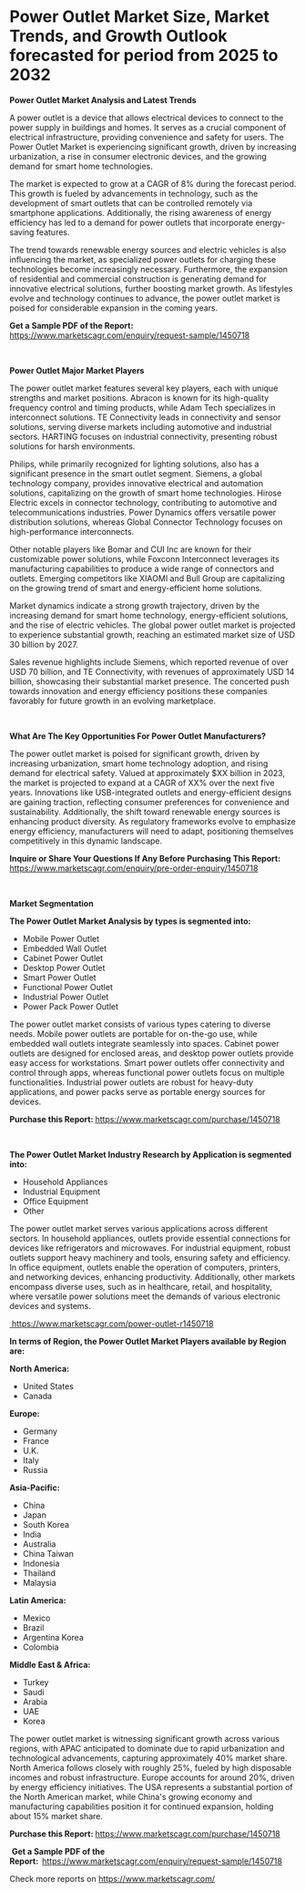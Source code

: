 <p><h1>Power Outlet Market Size, Market Trends, and Growth Outlook forecasted for period from 2025 to 2032</h1></p><p><strong>Power Outlet Market Analysis and Latest Trends</strong></p>
<p><p>A power outlet is a device that allows electrical devices to connect to the power supply in buildings and homes. It serves as a crucial component of electrical infrastructure, providing convenience and safety for users. The Power Outlet Market is experiencing significant growth, driven by increasing urbanization, a rise in consumer electronic devices, and the growing demand for smart home technologies.</p><p>The market is expected to grow at a CAGR of 8% during the forecast period. This growth is fueled by advancements in technology, such as the development of smart outlets that can be controlled remotely via smartphone applications. Additionally, the rising awareness of energy efficiency has led to a demand for power outlets that incorporate energy-saving features. </p><p>The trend towards renewable energy sources and electric vehicles is also influencing the market, as specialized power outlets for charging these technologies become increasingly necessary. Furthermore, the expansion of residential and commercial construction is generating demand for innovative electrical solutions, further boosting market growth. As lifestyles evolve and technology continues to advance, the power outlet market is poised for considerable expansion in the coming years.</p></p>
<p><strong>Get a Sample PDF of the Report:&nbsp;</strong> <a href="https://www.marketscagr.com/enquiry/request-sample/1450718?utm_campaign=2111&utm_medium=2&utm_source=Github&utm_content=ia&utm_term=08022025&utm_id=power-outlet">https://www.marketscagr.com/enquiry/request-sample/1450718</a></p>
<p>&nbsp;</p>
<p><strong>Power Outlet Major Market Players</strong></p>
<p><p>The power outlet market features several key players, each with unique strengths and market positions. Abracon is known for its high-quality frequency control and timing products, while Adam Tech specializes in interconnect solutions. TE Connectivity leads in connectivity and sensor solutions, serving diverse markets including automotive and industrial sectors. HARTING focuses on industrial connectivity, presenting robust solutions for harsh environments.</p><p>Philips, while primarily recognized for lighting solutions, also has a significant presence in the smart outlet segment. Siemens, a global technology company, provides innovative electrical and automation solutions, capitalizing on the growth of smart home technologies. Hirose Electric excels in connector technology, contributing to automotive and telecommunications industries. Power Dynamics offers versatile power distribution solutions, whereas Global Connector Technology focuses on high-performance interconnects.</p><p>Other notable players like Bomar and CUI Inc are known for their customizable power solutions, while Foxconn Interconnect leverages its manufacturing capabilities to produce a wide range of connectors and outlets. Emerging competitors like XIAOMI and Bull Group are capitalizing on the growing trend of smart and energy-efficient home solutions.</p><p>Market dynamics indicate a strong growth trajectory, driven by the increasing demand for smart home technology, energy-efficient solutions, and the rise of electric vehicles. The global power outlet market is projected to experience substantial growth, reaching an estimated market size of USD 30 billion by 2027.</p><p>Sales revenue highlights include Siemens, which reported revenue of over USD 70 billion, and TE Connectivity, with revenues of approximately USD 14 billion, showcasing their substantial market presence. The concerted push towards innovation and energy efficiency positions these companies favorably for future growth in an evolving marketplace.</p></p>
<p>&nbsp;</p>
<p><strong>What Are The Key Opportunities For Power Outlet Manufacturers?</strong></p>
<p><p>The power outlet market is poised for significant growth, driven by increasing urbanization, smart home technology adoption, and rising demand for electrical safety. Valued at approximately $XX billion in 2023, the market is projected to expand at a CAGR of XX% over the next five years. Innovations like USB-integrated outlets and energy-efficient designs are gaining traction, reflecting consumer preferences for convenience and sustainability. Additionally, the shift toward renewable energy sources is enhancing product diversity. As regulatory frameworks evolve to emphasize energy efficiency, manufacturers will need to adapt, positioning themselves competitively in this dynamic landscape.</p></p>
<p><strong>Inquire or Share Your Questions If Any Before Purchasing This Report:</strong> <a href="https://www.marketscagr.com/enquiry/pre-order-enquiry/1450718?utm_campaign=2111&utm_medium=2&utm_source=Github&utm_content=ia&utm_term=08022025&utm_id=power-outlet">https://www.marketscagr.com/enquiry/pre-order-enquiry/1450718</a></p>
<p>&nbsp;</p>
<p><strong>Market Segmentation</strong></p>
<p><strong>The Power Outlet Market Analysis by types is segmented into:</strong></p>
<p><ul><li>Mobile Power Outlet</li><li>Embedded Wall Outlet</li><li>Cabinet Power Outlet</li><li>Desktop Power Outlet</li><li>Smart Power Outlet</li><li>Functional Power Outlet</li><li>Industrial Power Outlet</li><li>Power Pack Power Outlet</li></ul></p>
<p><p>The power outlet market consists of various types catering to diverse needs. Mobile power outlets are portable for on-the-go use, while embedded wall outlets integrate seamlessly into spaces. Cabinet power outlets are designed for enclosed areas, and desktop power outlets provide easy access for workstations. Smart power outlets offer connectivity and control through apps, whereas functional power outlets focus on multiple functionalities. Industrial power outlets are robust for heavy-duty applications, and power packs serve as portable energy sources for devices.</p></p>
<p><strong>Purchase this Report:&nbsp;</strong><a href="https://www.marketscagr.com/purchase/1450718?utm_campaign=2111&utm_medium=2&utm_source=Github&utm_content=ia&utm_term=08022025&utm_id=power-outlet">https://www.marketscagr.com/purchase/1450718</a></p>
<p>&nbsp;</p>
<p><strong>The Power Outlet Market Industry Research by Application is segmented into:</strong></p>
<p><ul><li>Household Appliances</li><li>Industrial Equipment</li><li>Office Equipment</li><li>Other</li></ul></p>
<p><p>The power outlet market serves various applications across different sectors. In household appliances, outlets provide essential connections for devices like refrigerators and microwaves. For industrial equipment, robust outlets support heavy machinery and tools, ensuring safety and efficiency. In office equipment, outlets enable the operation of computers, printers, and networking devices, enhancing productivity. Additionally, other markets encompass diverse uses, such as in healthcare, retail, and hospitality, where versatile power solutions meet the demands of various electronic devices and systems.</p></p>
<p><a href="https://www.marketscagr.com/power-outlet-r1450718?utm_campaign=2111&utm_medium=2&utm_source=Github&utm_content=ia&utm_term=08022025&utm_id=power-outlet">&nbsp;https://www.marketscagr.com/power-outlet-r1450718</a></p>
<p><strong>In terms of Region, the Power Outlet Market Players available by Region are:</strong></p>
<p>
    <p> <strong> North America: </strong>
        <ul>
            <li>United States</li>
            <li>Canada</li>
        </ul>
        </p> 
    <p> <strong> Europe: </strong>
        <ul>
            <li>Germany</li>
            <li>France</li>
            <li>U.K.</li>
            <li>Italy</li>
            <li>Russia</li>
        </ul>
        </p> 
    <p> <strong> Asia-Pacific: </strong>
        <ul>
            <li>China</li>
            <li>Japan</li>
            <li>South Korea</li>
            <li>India</li>
            <li>Australia</li>
            <li>China Taiwan</li>
            <li>Indonesia</li>
            <li>Thailand</li>
            <li>Malaysia</li>
        </ul>
        </p> 
    <p> <strong> Latin America: </strong>
        <ul>
            <li>Mexico</li>
            <li>Brazil</li>
            <li>Argentina Korea</li>
            <li>Colombia</li>
        </ul>
        </p> 
    <p> <strong> Middle East & Africa: </strong>
        <ul>
            <li>Turkey</li>
            <li>Saudi</li>
            <li>Arabia</li>
            <li>UAE</li>
            <li>Korea</li>
        </ul>
    </p>
    </p>
<p><p>The power outlet market is witnessing significant growth across various regions, with APAC anticipated to dominate due to rapid urbanization and technological advancements, capturing approximately 40% market share. North America follows closely with roughly 25%, fueled by high disposable incomes and robust infrastructure. Europe accounts for around 20%, driven by energy efficiency initiatives. The USA represents a substantial portion of the North American market, while China's growing economy and manufacturing capabilities position it for continued expansion, holding about 15% market share.</p></p>
<p><strong>Purchase this Report: </strong><a href="https://www.marketscagr.com/purchase/1450718?utm_campaign=2111&utm_medium=2&utm_source=Github&utm_content=ia&utm_term=08022025&utm_id=power-outlet">https://www.marketscagr.com/purchase/1450718</a></p>
<p>&nbsp;<strong>Get a Sample PDF of the Report:&nbsp;&nbsp;</strong><a href="https://www.marketscagr.com/enquiry/request-sample/1450718?utm_campaign=2111&utm_medium=2&utm_source=Github&utm_content=ia&utm_term=08022025&utm_id=power-outlet">https://www.marketscagr.com/enquiry/request-sample/1450718</a></p>
<p><strong></strong></p>
<p>Check more reports on <a href="https://www.marketscagr.com/?utm_campaign=2111&utm_medium=2&utm_source=Github&utm_content=ia&utm_term=08022025&utm_id=power-outlet">https://www.marketscagr.com/</a></p>